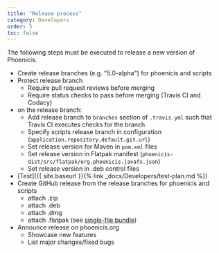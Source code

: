 ```yaml
---
title: "Release process"
category: Developers
order: 5
toc: false
---
```


The following steps must be executed to release a new version of Phoenicis:
* Create release branches (e.g. "5.0-alpha") for phoenicis and scripts
* Protect release branch
    * Require pull request reviews before merging
    * Require status checks to pass before merging (Travis CI and Codacy)
* on the release branch:
    * Add release branch to `branches` section of `.travis.yml` such that Travis CI executes checks for the branch
    * Specify scripts release branch in configuration (`application.repository.default.git.url`)
    * Set release version for Maven in `pom.xml` files
    * Set release version in Flatpak manifest (`phoenicis-dist/src/flatpak/org.phoenicis.javafx.json`)
    * Set release version in .deb control files
* [Test]({{ site.baseurl }}{% link _docs/Developers/test-plan.md %})
* Create GitHub release from the release branches for phoenicis and scripts
    * attach .zip
    * attach .deb
    * attach .dmg
    * attach .flatpak (see [single-file bundle](http://docs.flatpak.org/en/latest/single-file-bundles.html))
* Announce release on phoenicis.org
    * Showcase new features
    * List major changes/fixed bugs
